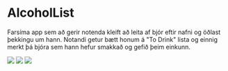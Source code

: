 AlcoholList
===========
Farsíma app sem að gerir notenda kleift að leita af bjór eftir nafni og öðlast þekkingu um hann.
Notandi getur bætt honum á "To Drink" lista og einnig merkt þá bjóra sem hann hefur smakkað og gefið þeim einkunn.

![](http://i240.photobucket.com/albums/ff100/turta_/2015-02-04%2013.05.14_zpsp2xtbfon.png)
![](http://i240.photobucket.com/albums/ff100/turta_/2015-02-04%2013.07.53_zps3htj2jxr.png)
![](http://i240.photobucket.com/albums/ff100/turta_/2015-02-04%2013.07.42_zpsotwqqjlp.png)
